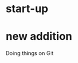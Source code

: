 # start-up

# new addition

Doing things on Git

<!--

• About the Project
o Why does this project exist?
§ An overview of the project (what is it)
§ Why did you create this project
§ Project approaches (Methodologies – TDD? Kanban Boards? etc)

o When did you complete the project? At what stage of your journey?
• Built With
o A list of technologies and dependencies used in the project
• Getting Started
o How can the viewer set up the project locally?
§ Pre-Requisites
§ Installation
§ Running and/or testing
o Project Structure – what files are where
• Problem Statements
o The overview of the problem – i.e. the requirements (perhaps the
existing README if it’s a DF Challenge)
o User Stories that were gleaned from the requirements
o Domain Models that were created to meet the user stories
o Tests – a list of tests that you created before writing production code
• Project Review and Roadmap
o What were your main takeaways from this project?
§ What did you learn or experience?
§ What would you do differently if you were to approach this
again?
o Where could this project go next?
§ If you were to continue developing this project, are there
additional or enhanced features you could think about
developing?  -->
